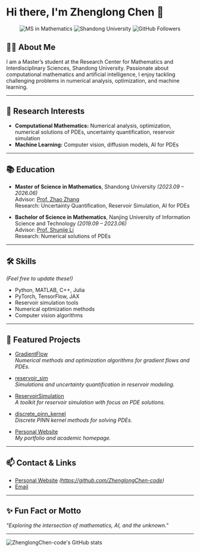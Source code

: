 # Hi there, I'm Zhenglong Chen 👋

<p align="center">
  <img src="https://img.shields.io/badge/Mathematics-MS-blue" alt="MS in Mathematics"/>
  <img src="https://img.shields.io/badge/University-Shandong%20University-brightgreen" alt="Shandong University"/>
  <img src="https://img.shields.io/github/followers/ZhenglongChen-code?style=social" alt="GitHub Followers"/>
</p>

## 👨‍🎓 About Me

I am a Master’s student at the Research Center for Mathematics and Interdisciplinary Sciences, Shandong University. Passionate about computational mathematics and artificial intelligence, I enjoy tackling challenging problems in numerical analysis, optimization, and machine learning.

---

## 🔬 Research Interests

- **Computational Mathematics:** Numerical analysis, optimization, numerical solutions of PDEs, uncertainty quantification, reservoir simulation
- **Machine Learning:** Computer vision, diffusion models, AI for PDEs

---

## 📚 Education

- **Master of Science in Mathematics**, Shandong University *(2023.09 – 2026.06)*  
  Advisor: [Prof. Zhao Zhang](https://faculty.sdu.edu.cn/zhangzhao/zh_CN/index.htm)  
  Research: Uncertainty Quantification, Reservoir Simulation, AI for PDEs

- **Bachelor of Science in Mathematics**, Nanjing University of Information Science and Technology *(2019.09 – 2023.06)*  
  Advisor: [Prof. Shunjie Li](https://faculty.nuist.edu.cn/lishunjie/zh_CN/index.htm)  
  Research: Numerical solutions of PDEs

---

## 🛠️ Skills

*(Feel free to update these!)*  
- Python, MATLAB, C++, Julia  
- PyTorch, TensorFlow, JAX  
- Reservoir simulation tools  
- Numerical optimization methods  
- Computer vision algorithms

---

## 🌟 Featured Projects

- [GradientFlow](https://github.com/ZhenglongChen-code/GradientFlow)  
  *Numerical methods and optimization algorithms for gradient flows and PDEs.*

- [reservoir_sim](https://github.com/ZhenglongChen-code/reservoir_sim)  
  *Simulations and uncertainty quantification in reservoir modeling.*

- [ReservoirSimulation](https://github.com/ZhenglongChen-code/ReservoirSimulation)  
  *A toolkit for reservoir simulation with focus on PDE solutions.*

- [discrete_pinn_kernel](https://github.com/ZhenglongChen-code/discrete_pinn_kernel)  
  *Discrete PINN kernel methods for solving PDEs.*

- [Personal Website](https://zhenglongchen-code.github.io/)  
  *My portfolio and academic homepage.*

---

## 📫 Contact & Links

- [Personal Website](#) *(https://github.com/ZhenglongChen-code)*
- [Email](chenzhenglong@mail.sdu.edu.cn)

---

## ✨ Fun Fact or Motto

*"Exploring the intersection of mathematics, AI, and the unknown."*

---

![ZhenglongChen-code's GitHub stats](https://github-readme-stats.vercel.app/api?username=ZhenglongChen-code&show_icons=true&theme=radical)
